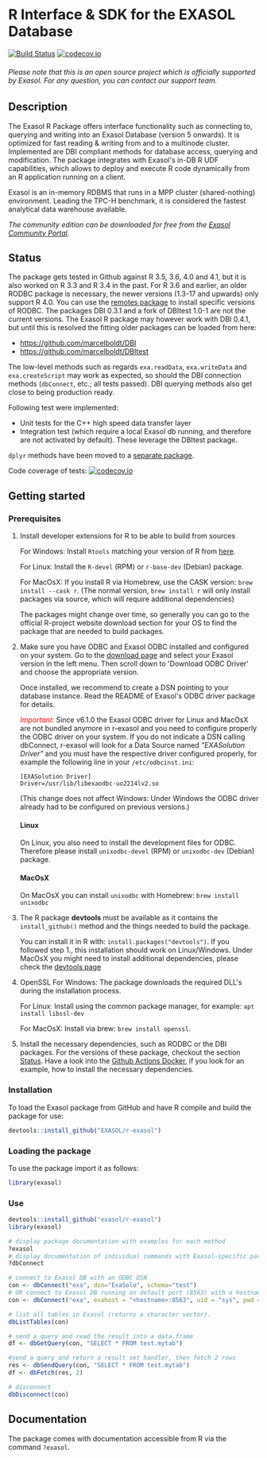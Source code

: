 # R Interface & SDK for the EXASOL Database

[![Build Status](https://github.com/exasol/r-exasol/actions/workflows/main.yml/badge.svg)](https://github.com/exasol/r-exasol)
[![codecov.io](https://codecov.io/github/exasol/r-exasol/coverage.svg?branch=main)](https://codecov.io/github/exasol/r-exasol?branch=main)

###### Please note that this is an open source project which is officially supported by Exasol. For any question, you can contact our support team.

## Description


The Exasol R Package offers interface functionality such as connecting to, querying and writing
into an Exasol Database (version 5 onwards). It is optimized for fast reading &
writing from and to a multinode cluster. Implemented are DBI compliant methods for database access,
querying and modification. The package integrates with Exasol's in-DB R UDF capabilities, which
allows to deploy and execute R code dynamically from an R application running on a client.

Exasol is an in-memory RDBMS that runs in a MPP cluster (shared-nothing) environment.
Leading the TPC-H benchmark, it is considered the fastest analytical data warehouse available.

*The community edition can be downloaded for free from the [Exasol Community Portal](https://docs.exasol.com/get_started/communityedition.htm).*

## Status

The package gets tested in Github against R 3.5, 3.6, 4.0 and 4.1, but it is also worked on R 3.3 and R 3.4 in the past. For R 3.6 and earlier, an older RODBC package is necessary, the newer versions (1.3-17 and upwards) only support R 4.0. You can use the [remotes package](https://remotes.r-lib.org/) to install specific versions of RODBC. The packages DBI 0.3.1 and a fork of DBItest 1.0-1 are not the current versions. The Exasol R package may however work with DBI 0.4.1, but until this is resolved the fitting older packages can be loaded from here:

- https://github.com/marcelboldt/DBI
- https://github.com/marcelboldt/DBItest

The low-level methods such as regards `exa.readData`, `exa.writeData` and `exa.createScript` may work as expected, so
should the DBI connection methods (`dbConnect`, etc.; all tests passed). DBI querying methods also get close to being production ready.

Following test were implemented:
* Unit tests for the C++ high speed data transfer layer
* Integration test (which require a local Exasol db running, and therefore are not activated by default). These leverage the DBItest package.

`dplyr` methods have been moved to a [separate package](https://github.com/marcelboldt/r-exasol-dplyr).

Code coverage of tests:
[![codecov.io](https://codecov.io/github/exasol/r-exasol/coverage.svg?branch=main)](https://codecov.io/github/exasol/r-exasol?branch=main)



## Getting started

### Prerequisites

1. Install developer extensions for R to be able to build from sources

   For Windows: Install `Rtools` matching your version of R from [here](https://cran.r-project.org/bin/windows/Rtools/).
   
   For Linux: Install the `R-devel` (RPM) or `r-base-dev` (Debian) package.
   
   For MacOsX: If you install R via Homebrew, use the CASK version: ```brew install --cask r```. (The normal version, ```brew install r``` will only install packages via source, which will require additional dependencies)


   The packages might change over time, so generally you can go to the
   official R-project website download section for your OS to find the
   package that are needed to build packages.

2. Make sure you have ODBC and Exasol ODBC installed and
   configured on your system. Go to the [download page](https://docs.exasol.com/connect_exasol/drivers/odbc.htm) and select your Exasol version in the left menu. Then scroll down to 'Download ODBC Driver' and choose the appropriate version.
   
   Once installed, we recommend to create a DSN pointing to
   your database instance. Read the README of Exasol's ODBC
   driver package for details.

   <span style="color:red">*Important:*</span> Since v6.1.0 the Exasol ODBC driver for Linux and MacOsX are not bundled anymore in r-exasol and you need to 
   configure properly the ODBC driver on your system. 
   If you do not indicate a DSN calling dbConnect, r-exasol will look for a Data Source named <em>"EXASolution Driver"</em> and 
   you must have the respective driver configured properly, for example the following line in your ```/etc/odbcinst.ini```:
   ```
   [EXASolution Driver]
   Driver=/usr/lib/libexaodbc-uo2214lv2.so
   ```
   (This change does not affect Windows: Under Windows the ODBC driver already had to be configured on previous versions.) 

   #### Linux
   On Linux, you also need to install the development files for ODBC.
   Therefore please install `unixodbc-devel` (RPM) or `unixodbc-dev`
   (Debian) package.

   #### MacOsX
   On MacOsX you can install `unixodbc` with Homebrew:
   ```brew install unixodbc```

3. The R package **devtools** must be available as it contains the `install_github()` method
   and the things needed to build the package.

   You can install it in R with: ```install.packages("devtools")```.
   If you followed step 1., this installation should work on Linux/Windows.
   Under MacOsX you might need to install additional dependencies, please check the [devtools page](https://www.rdocumentation.org/packages/devtools/versions/1.13.6)


4. OpenSSL
   For Windows: The package downloads the required DLL's during the installation process.

   For Linux: Install using the common package manager, for example: ```apt install libssl-dev```

   For MacOsX: Install via brew: ```brew install openssl```.

5. Install the necessary dependencies, such as RODBC or the DBI packages. For the versions of these package, checkout the section [Status](#status). Have a look into the [Github Actions Docker](https://github.com/exasol/r-exasol/blob/main/tests/Dockerfile), if you look for an example, how to install the necessary dependencies.

   
### Installation

To load the Exasol package from GitHub and have R compile and build the package for use:
```r
devtools::install_github("EXASOL/r-exasol")
```   

### Loading the package

To use the package import it as follows:
```r
library(exasol)
```

### Use

```r
devtools::install_github("exasol/r-exasol")
library(exasol)

# display package documentation with examples for each method
?exasol
# display documentation of individual commands with Exasol-specific parameters
?dbConnect

# connect to Exasol DB with an ODBC DSN
con <- dbConnect("exa", dsn="ExaSolo", schema="test")
# OR connect to Exasol DB running on default port (8563) with a hostname, default 'sys' user and default schema ('SYS'), using an encrypted channel
con <- dbConnect("exa", exahost = "<hostname>:8563", uid = "sys", pwd = "<password>", encrypted = "Y")

# list all tables in Exasol (returns a character vector).
dbListTables(con)

# send a query and read the result into a data.frame
df <- dbGetQuery(con, "SELECT * FROM test.mytab")

#send a query and return a result set handler, then fetch 2 rows
res <- dbSendQuery(con, "SELECT * FROM test.mytab")
df <- dbFetch(res, 2)

# disconnect
dbDisconnect(con)
```

## Documentation

The package comes with documentation accessible from R via the command `?exasol`.
